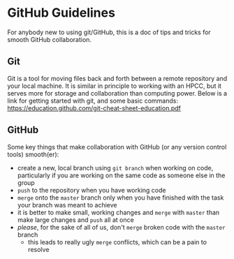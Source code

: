 # GitHub Guidelines
For anybody new to using git/GitHub, this is a doc of tips and tricks for smooth GitHub collaboration.

## Git
Git is a tool for moving files back and forth between a remote repository and your local machine. It is similar in principle to working with an HPCC, but it serves more for storage and collaboration than computing power. Below is a link for getting started with git, and some basic commands:  
https://education.github.com/git-cheat-sheet-education.pdf

## GitHub
Some key things that make collaboration with GitHub (or any version control tools) smooth(er):
- create a new, local branch using <code>git branch</code> when working on code, particularly if you are working on the same code as someone else in the group
- `push` to the repository when you have working code
- `merge` onto the `master` branch only when you have finished with the task your branch was meant to achieve
- it is better to make small, working changes and `merge` with `master` than make large changes and `push` all at once
- *please*, for the sake of all of us, don't `merge` broken code with the `master` branch
    - this leads to really ugly `merge` conflicts, which can be a pain to resolve


